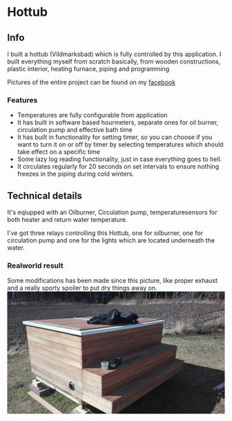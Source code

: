 # Hottub

## Info
I built a hottub (Vildmarksbad) which is fully controlled by this application. 
I built everything myself from scratch basically, from wooden constructions, plastic interior, heating furnace, piping and programming

Pictures of the entire project can be found on my [facebook](https://www.facebook.com/snaggedagge/media_set?set=a.10156695824828112&type=3)

### Features
* Temperatures are fully configurable from application
* It has built in software based hourmeters, separate ones for oil burner, circulation pump and effective bath time
* It has built in functionality for setting timer, so you can choose if you want to turn it on or off by timer by
selecting temperatures which should take effect on a specific time
* Some lazy log reading functionality, just in case everything goes to hell.
* It circulates regularly for 20 seconds on set intervals to ensure nothing freezes in the piping during cold winters.

## Technical details
It's eqiupped with an Oilburner, Circulation pump,
temperaturesensors for both heater and return water temperature.

I've got three relays controlling this Hottub, one for oilburner, 
one for circulation pump and one for the lights which are located underneath the water.

 
###  Realworld result
Some modifications has been made since this picture, like proper exhaust and a really sporty spoiler to put dry things away on.
![alt text](https://github.com/snaggedagge/java-development/blob/master/documentation/images/hottub/hottub.JPG?raw=true)
